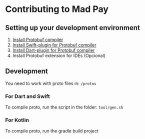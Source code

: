 # Contributing to Mad Pay
## Setting up your development environment
1) [Install Protobuf compiler](https://developers.google.com/protocol-buffers/docs/downloads)
2) [Install Swift-plugin for Protobuf compiler](https://github.com/apple/swift-protobuf#alternatively-install-via-homebrew)
3) [Install Dart-plugin for Protobuf compiler](https://pub.dev/packages/protoc_plugin#optionally-using-pub-global)
4) Install Protobuf extension for IDEs (Opcional)

## Development
You need to work with proto files in: `/protos`

### For Dart and Swift
To compile proto, run the script in the folder: `tool/gen.sh`

### For Kotlin 
To compile proto, run the gradle build project